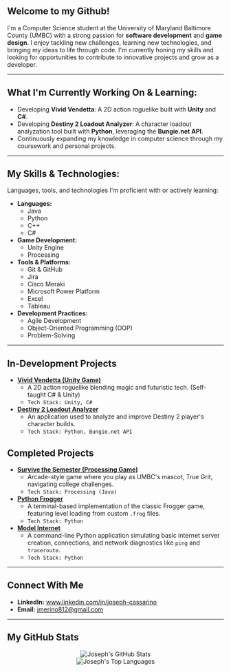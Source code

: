 ## Welcome to my Github!
I'm a Computer Science student at the University of Maryland Baltimore County (UMBC) with a strong passion for **software development** and **game design**. I enjoy tackling new challenges, learning new technologies, and bringing my ideas to life through code. I'm currently honing my skills and looking for opportunities to contribute to innovative projects and grow as a developer.

---

## What I'm Currently Working On & Learning:

* Developing **Vivid Vendetta**: A 2D action roguelike built with **Unity** and **C#**.
* Developing **Destiny 2 Loadout Analyzer**: A character loadout analyzation tool built with **Python**, leveraging the **Bungie.net API**.
* Continuously expanding my knowledge in computer science through my coursework and personal projects.

---

## My Skills & Technologies:

Languages, tools, and technologies I'm proficient with or actively learning:

* **Languages:**
    * Java
    * Python
    * C++
    * C#
* **Game Development:**
    * Unity Engine
    * Processing
* **Tools & Platforms:**
    * Git & GitHub
    * Jira
    * Cisco Meraki
    * Microsoft Power Platform
    * Excel
    * Tableau
* **Development Practices:**
    * Agile Development
    * Object-Oriented Programming (OOP)
    * Problem-Solving

---

## In-Development Projects

* **[Vivid Vendetta (Unity Game)](https://github.com/JCassarino/Vivid-Vendetta)**
    * A 2D action roguelike blending magic and futuristic tech. (Self-taught C# & Unity)
    * `Tech Stack: Unity, C#`
* **[Destiny 2 Loadout Analyzer](https://github.com/JCassarino/Destiny-2-Loadout-Analyzer)**
    * An application used to analyze and improve Destiny 2 player's character builds.
    * `Tech Stack: Python, Bungie.net API`
 
## Completed Projects
   
* **[Survive the Semester (Processing Game)](https://github.com/JCassarino/Survive-The-Semester)**
    * Arcade-style game where you play as UMBC's mascot, True Grit, navigating college challenges.
    * `Tech Stack: Processing (Java)`
* **[Python Frogger](https://github.com/JCassarino/Python-Frogger)**
    * A terminal-based implementation of the classic Frogger game, featuring level loading from custom `.frog` files.
    * `Tech Stack: Python`
* **[Model Internet](https://github.com/JCassarino/Little-Model-Internet)**
    * A command-line Python application simulating basic internet server creation, connections, and network diagnostics like `ping` and `traceroute`.
    * `Tech Stack: Python`

---

## Connect With Me

* **LinkedIn:** www.linkedin.com/in/joseph-cassarino
* **Email:** jmerino812@gmail.com

---

## My GitHub Stats

<p align="center">
  <img src="https://github-readme-stats.vercel.app/api?username=JCassarino&show_icons=true&theme=radical&count_private=true" alt="Joseph's GitHub Stats" />
  <br/>
  <img src="https://github-readme-stats.vercel.app/api/top-langs/?username=JCassarino&layout=compact&theme=radical&langs_count=8" alt="Joseph's Top Languages" />
  </p>

<!-- <p align="center">
  <img src="https://ghchart.rshah.org/YOUR_USERNAME" alt="Joseph's Contribution Graph" />
</p> -->
